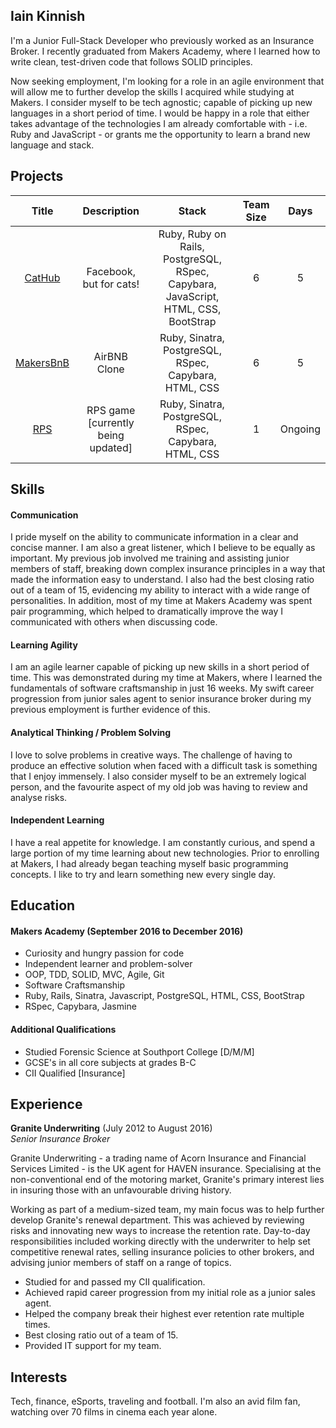## Iain Kinnish

I'm a Junior Full-Stack Developer who previously worked as an Insurance Broker. I recently graduated from Makers Academy, where I learned how to write clean, test-driven code that follows SOLID principles.

Now seeking employment, I'm looking for a role in an agile environment that will allow me to further develop the skills I acquired while studying at Makers. I consider myself to be tech agnostic; capable of picking up new languages in a short period of time. I would be happy in a role that either takes advantage of the technologies I am already comfortable with - i.e. Ruby and JavaScript - or grants me the opportunity to learn a brand new language and stack.

## Projects

| Title | Description | Stack | Team Size | Days |
| :---: | :---: | :---: | :---: | :---: |
| [CatHub](https://github.com/crispinandrews/CatHub) | Facebook, but for cats! | Ruby, Ruby on Rails, PostgreSQL, RSpec, Capybara, JavaScript, HTML, CSS, BootStrap | 6 | 5 |
| [MakersBnB](https://github.com/IainDK/makersbnb) | AirBNB Clone | Ruby, Sinatra, PostgreSQL, RSpec, Capybara, HTML, CSS | 6 | 5 |
| [RPS](https://github.com/IainDK/RPS/tree/master/app) | RPS game [currently being updated] | Ruby, Sinatra, PostgreSQL, RSpec, Capybara, HTML, CSS | 1 | Ongoing |

## Skills

#### Communication

I pride myself on the ability to communicate information in a clear and concise manner. I am also a great listener, which I believe to be equally as important. My previous job involved me training and assisting junior members of staff, breaking down complex insurance principles in a way that made the information easy to understand. I also had the best closing ratio out of a team of 15, evidencing my ability to interact with a wide range of personalities. In addition, most of my time at Makers Academy was spent pair programming, which helped to dramatically improve the way I communicated with others when discussing code.

#### Learning Agility

I am an agile learner capable of picking up new skills in a short period of time. This was demonstrated during my time at Makers, where I learned the fundamentals of software craftsmanship in just 16 weeks. My swift career progression from junior sales agent to senior insurance broker during my previous employment is further evidence of this.

#### Analytical Thinking / Problem Solving

I love to solve problems in creative ways. The challenge of having to produce an effective solution when faced with a difficult task is something that I enjoy immensely. I also consider myself to be an extremely logical person, and the favourite aspect of my old job was having to review and analyse risks.

#### Independent Learning

I have a real appetite for knowledge. I am constantly curious, and spend a large portion of my time learning about new technologies. Prior to enrolling at Makers, I had already began teaching myself basic programming concepts. I like to try and learn something new every single day.

## Education

#### Makers Academy (September 2016 to December 2016)

- Curiosity and hungry passion for code
- Independent learner and problem-solver
- OOP, TDD, SOLID, MVC, Agile, Git
- Software Craftsmanship
- Ruby, Rails, Sinatra, Javascript, PostgreSQL, HTML, CSS, BootStrap
- RSpec, Capybara, Jasmine

#### Additional Qualifications

- Studied Forensic Science at Southport College [D/M/M]
- GCSE's in all core subjects at grades B-C
- CII Qualified [Insurance]

## Experience

**Granite Underwriting** (July 2012 to August 2016)    
*Senior Insurance Broker*  

Granite Underwriting - a trading name of Acorn Insurance and Financial Services Limited - is the UK agent for HAVEN insurance. Specialising at the non-conventional end of the motoring market, Granite's primary interest lies in insuring those with an unfavourable driving history.

Working as part of a medium-sized team, my main focus was to help further develop Granite's renewal department. This was achieved by reviewing risks and innovating new ways to increase the retention rate. Day-to-day responsibilities included working directly with the underwriter to help set competitive renewal rates, selling insurance policies to other brokers, and advising junior members of staff on a range of topics.

- Studied for and passed my CII qualification.
- Achieved rapid career progression from my initial role as a junior sales agent.
- Helped the company break their highest ever retention rate multiple times.
- Best closing ratio out of a team of 15.
- Provided IT support for my team.

## Interests

Tech, finance, eSports, traveling and football. I'm also an avid film fan, watching over 70 films in cinema each year alone.
